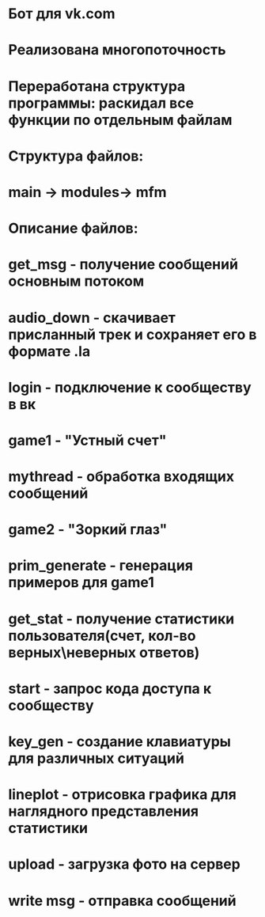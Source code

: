 # Бот для vk.com
# Реализована многопоточность
# Переработана структура программы: раскидал все функции по отдельным файлам
# Структура файлов:
# main -> modules-> mfm
# Описание файлов:
#         get_msg - получение сообщений основным потоком     
#         audio_down - скачивает присланный трек и сохраняет его в формате .la
#         login - подключение к сообществу в вк
#         game1 - "Устный счет"
#         mythread - обработка входящих сообщений
#         game2 - "Зоркий глаз"
#         prim_generate - генерация примеров для game1
#         get_stat - получение статистики пользователя(счет, кол-во верных\неверных ответов)
#         start - запрос кода доступа к сообществу
#         key_gen - создание клавиатуры для различных ситуаций
#         lineplot - отрисовка графика для наглядного представления статистики
#         upload - загрузка фото на сервер
#         write msg - отправка сообщений
